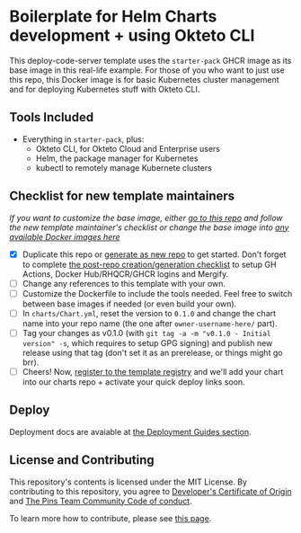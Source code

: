 # Boilerplate for Helm Charts development + using Okteto CLI

This deploy-code-server template uses the `starter-pack` GHCR image as its base image in this real-life example. For those of you who want to just use this repo,
this Docker image is for basic Kubernetes cluster management and for deploying Kubernetes stuff with Okteto CLI.

## Tools Included

* Everything in `starter-pack`, plus:
  * Okteto CLI, for Okteto Cloud and Enterprise users
  * Helm, the package manager for Kubernetes
  * kubectl to remotely manage Kubernete clusters

## Checklist for new template maintainers

_If you want to customize the base image, either [go to this repo](https://github.com/code-server-boilerplates/starter-pack) and follow
the new template maintainer's checklist or change the base image into [any available Docker images here][base-images-list]_

<!-- these links will work soon -->
[base-images-list]: https://csb-maintainer-docs.community-lores.gq/starter-pack/making-templates-using-base-images/picking-different-image

* [X] Duplicate this repo or [generate as new repo](https://github.com/code-server-boilerplates/starter-pack-as-base-image) to get started.
Don't forget to complete [the post-repo creation/generation checklist](https://cdrs-docs.rtapp.tk/checklists-prc) to setup GH Actions, Docker Hub/RHQCR/GHCR logins and Mergify.
* [ ] Change any references to this template with your own.
* [ ] Customize the Dockerfile to include the tools needed. Feel free to switch between base images if needed (or even build your own).
* [ ] In `charts/Chart.yml`, reset the version to `0.1.0` and change the chart name into your repo name (the one after `owner-username-here/` part).
* [ ] Tag your changes as v0.1.0 (with `git tag -a -m "v0.1.0 - Initial version" -s`, which requires to setup GPG signing) and publish new release using that tag (don't set it as an prerelease, or things might go brr).
* [ ] Cheers! Now, [register to the template registry](https://cdrs-deploy.repohubdev.tk/register) and we'll add your chart into our charts repo + activate your quick deploy links soon.

## Deploy

Deployment docs are avaiable at [the Deployment Guides section](/docs/deployment-guides).

## License and Contributing

This repository's contents is licensed under the MIT License.
By contributing to this repository, you agree to
[Developer's Certificate of Origin][dco] and
[The Pins Team Community Code of conduct](CODE_OF_CONDUCT.md).

[dco]: https://developercertificate.org

To learn more how to contribute, please see [this page](CONTRIBUTING.md).
